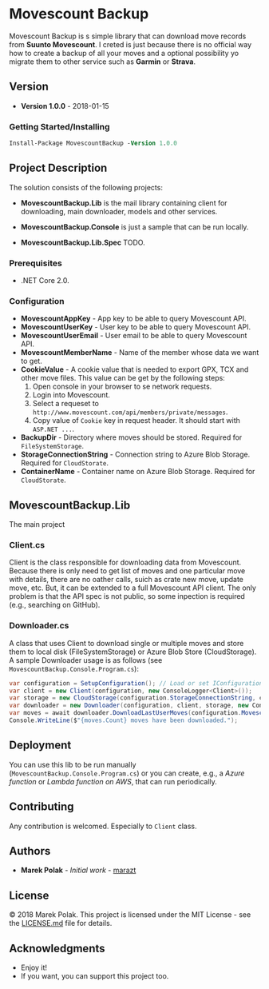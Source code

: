# Movescount Backup

Movescount Backup is s simple library that can download move records from **Suunto Movescount**. I creted is just because there is no official way how to create a backup of all your moves and a optional possibility yo migrate them to other service such as **Garmin** or **Strava**.

## Version

- **Version 1.0.0** - 2018-01-15

### Getting Started/Installing

```ps
Install-Package MovescountBackup -Version 1.0.0
```

## Project Description

The solution consists of the following projects:

- **MovescountBackup.Lib** is the mail library containing client for downloading, main downloader, models and other services.

- **MovescountBackup.Console** is just a sample that can be run locally.

- **MovescountBackup.Lib.Spec** TODO.

### Prerequisites

- .NET Core 2.0.

### Configuration

- **MovescountAppKey** - App key to be able to query Movescount API.
- **MovescountUserKey** - User key to be able to query Movescount API.
- **MovescountUserEmail** - User email to be able to query Movescount API.
- **MovescountMemberName** - Name of the member whose data we want to get.
- **CookieValue** - A cookie value that is needed to export GPX, TCX and other move files.
    This value can be get by the following steps:
    1. Open console in your browser to se network requests.
    1. Login into Movescount.
    1. Select a requeset to `http://www.movescount.com/api/members/private/messages`.
    1. Copy value of `Cookie` key in request header. It should start with `ASP.NET ...`.
- **BackupDir** - Directory where moves should be stored. Required for `FileSystemStorage`.
- **StorageConnectionString** - Connection string to Azure Blob Storage. Required for `CloudStorate`.
- **ContainerName** - Container name on Azure Blob Storage. Required for `CloudStorate`.

## MovescountBackup.Lib

The main project

### Client.cs

Client is the class responsible for downloading data from Movescount. Because there is only need to get list of moves and one particular move with details,
there are no oather calls, suich as crate new move, update move, etc. But, it can be extended to a full Movescount API client.
The only problem is that the API spec is not public, so some inpection is required (e.g., searching on GitHub).

### Downloader.cs

A class that uses Client to download single or multiple moves and store them to local disk (FileSystemStorage) or Azure Blob Store (CloudStorage).
A sample Downloader usage is as follows (see `MovescountBackup.Console.Program.cs`):

```csharp
var configuration = SetupConfiguration(); // Load or set IConfiguration instance
var client = new Client(configuration, new ConsoleLogger<Client>());
var storage = new CloudStorage(configuration.StorageConnectionString, configuration.ContainerName);
var downloader = new Downloader(configuration, client, storage, new ConsoleLogger<Downloader>());
var moves = await downloader.DownloadLastUserMoves(configuration.MovescountMemberName);
Console.WriteLine($"{moves.Count} moves have been downloaded.");
```

## Deployment

You can use this lib to be run manually (`MovescountBackup.Console.Program.cs`) or you can create, e.g., a *Azure function* or *Lambda function on AWS*, that can run periodically.

## Contributing

Any contribution is welcomed. Especially to `Client` class.

## Authors

- **Marek Polak** - *Initial work* - [marazt](https://github.com/marazt)

## License

© 2018 Marek Polak. This project is licensed under the MIT License - see the [LICENSE.md](LICENSE.md) file for details.

## Acknowledgments

- Enjoy it!
- If you want, you can support this project too.